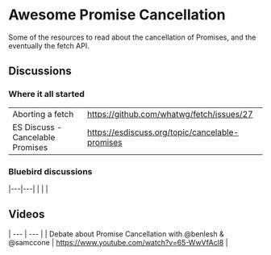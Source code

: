 # Awesome Promise Cancellation

Some of the resources to read about the cancellation of Promises, and the eventually the fetch API.

## Discussions

### Where it all started

| | |
|---|---|
| Aborting a fetch | https://github.com/whatwg/fetch/issues/27 |
| ES Discuss - Cancelable Promises | https://esdiscuss.org/topic/cancelable-promises |


### Bluebird discussions

|---|---|
| | |

## Videos

| --- | --- |
| Debate about Promise Cancellation with @benlesh & @samccone | https://www.youtube.com/watch?v=65-WwVfAcl8 |
